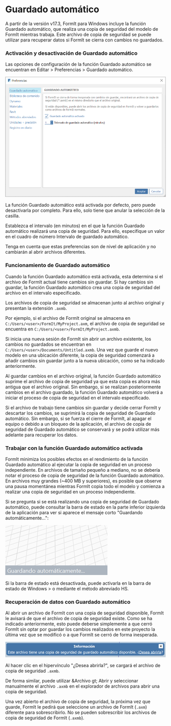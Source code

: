 # Guardado automático

A partir de la versión v17.3, FormIt para Windows incluye la función Guardado automático, que realiza una copia de seguridad del modelo de FormIt mientras trabaja. Este archivo de copia de seguridad se puede utilizar para recuperar datos si FormIt se cierra con cambios no guardados.

### Activación y desactivación de Guardado automático

Las opciones de configuración de la función Guardado automático se encuentran en Editar &gt; Preferencias &gt; Guardado automático.

![](../.gitbook/assets/20190613-autosave.png)

La función Guardado automático está activada por defecto, pero puede desactivarla por completo. Para ello, solo tiene que anular la selección de la casilla.

Establezca el intervalo \(en minutos\) en el que la función Guardado automático realizará una copia de seguridad. Para ello, especifique un valor en el cuadro de número Intervalo de guardado automático.

Tenga en cuenta que estas preferencias son de nivel de aplicación y no cambiarán al abrir archivos diferentes.

### Funcionamiento de Guardado automático

Cuando la función Guardado automático está activada, esta determina si el archivo de FormIt actual tiene cambios sin guardar. Si hay cambios sin guardar, la función Guardado automático crea una copia de seguridad del archivo en el intervalo especificado.

Los archivos de copia de seguridad se almacenan junto al archivo original y presentan la extensión `.axmb`.

Por ejemplo, si el archivo de FormIt original se almacena en `C:/Users/<user>/FormIt/MyProject.axm`, el archivo de copia de seguridad se encuentra en `C:/Users/<user>/FormIt/MyProject.axmb`.

Si inicia una nueva sesión de FormIt sin abrir un archivo existente, los cambios no guardados se encuentran en `C:/Users/<user>/Documents/Untitled.axmb`. Una vez que guarde el nuevo modelo en una ubicación diferente, la copia de seguridad comenzará a añadir cambios sin guardar junto a la nueva ubicación, como se ha indicado anteriormente.

Al guardar cambios en el archivo original, la función Guardado automático suprime el archivo de copia de seguridad ya que esta copia es ahora más antigua que el archivo original. Sin embargo, si se realizan posteriormente cambios en el archivo guardado, la función Guardado automático volverá a iniciar el proceso de copia de seguridad en el intervalo especificado.

Si el archivo de trabajo tiene cambios sin guardar y decide cerrar FormIt y descartar los cambios, se suprimirá la copia de seguridad de Guardado automático. Sin embargo, si se fuerza el cierre de FormIt, al apagar el equipo o debido a un bloqueo de la aplicación, el archivo de copia de seguridad de Guardado automático se conservará y se podrá utilizar más adelante para recuperar los datos.

### Trabajar con la función Guardado automático activada

FormIt minimiza los posibles efectos en el rendimiento de la función Guardado automático al ejecutar la copia de seguridad en un proceso independiente. En archivos de tamaño pequeño a mediano, no se debería notar el proceso de copia de seguridad de la función Guardado automático. En archivos muy grandes \(~400 MB y superiores\), es posible que observe una pausa momentánea mientras FormIt copia todo el modelo y comienza a realizar una copia de seguridad en un proceso independiente.

Si se pregunta si se está realizando una copia de seguridad de Guardado automático, puede consultar la barra de estado en la parte inferior izquierda de la aplicación para ver si aparece el mensaje corto "Guardando automáticamente...":

![](../.gitbook/assets/20190613-autosave-status-bar.png)

Si la barra de estado está desactivada, puede activarla en la barra de estado de Windows &gt; o mediante el método abreviado HS.

### Recuperación de datos con Guardado automático

Al abrir un archivo de FormIt con una copia de seguridad disponible, FormIt le avisará de que el archivo de copia de seguridad existe. Como se ha indicado anteriormente, esto puede deberse simplemente a que cerró FormIt sin optar por guardar los cambios realizados en este proyecto la última vez que se modificó o a que FormIt se cerró de forma inesperada.

![](../.gitbook/assets/20190613-autosave-notification.png)

Al hacer clic en el hipervínculo "¿Desea abrirla?", se cargará el archivo de copia de seguridad `.axmb`.

De forma similar, puede utilizar &Archivo gt; Abrir y seleccionar manualmente el archivo `.axmb` en el explorador de archivos para abrir una copia de seguridad.

Una vez abierto el archivo de copia de seguridad, la próxima vez que guarde, FormIt le pedirá que seleccione un archivo de FormIt \(`.axm`\) diferente para sobrescribirlo. No se pueden sobrescribir los archivos de copia de seguridad de FormIt \(`.axmb`\).



